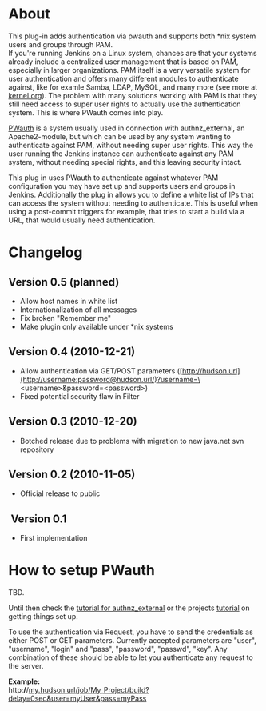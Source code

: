 # About

This plug-in adds authentication via pwauth and supports both \*nix
system users and groups through PAM.  
If you're running Jenkins on a Linux system, chances are that your
systems already include a centralized user management that is based on
PAM, especially in larger organizations. PAM itself is a very versatile
system for user authentication and offers many different modules to
authenticate against, like for examle Samba, LDAP, MySQL, and many more
(see more at
[kernel.org](http://www.kernel.org/pub/linux/libs/pam/Linux-PAM-html/Linux-PAM_SAG.html "Overview over common PAM modules")).
The problem with many solutions working with PAM is that they still need
access to super user rights to actually use the authentication system.
This is where PWauth comes into play.

[PWauth](http://code.google.com/p/pwauth/ "PWauth at google code") is a
system usually used in connection with authnz\_external, an
Apache2-module, but which can be used by any system wanting to
authenticate against PAM, without needing super user rights. This way
the user running the Jenkins instance can authenticate against any PAM
system, without needing special rights, and this leaving security
intact.

This plug in uses PWauth to authenticate against whatever PAM
configuration you may have set up and supports users and groups in
Jenkins. Additionally the plug in allows you to define a white list of
IPs that can access the system without needing to authenticate. This is
useful when using a post-commit triggers for example, that tries to
start a build via a URL, that would usually need authentication.

# Changelog

## Version 0.5 (planned)

-   Allow host names in white list
-   Internationalization of all messages
-   Fix broken "Remember me"
-   Make plugin only available under \*nix systems

## Version 0.4 (2010-12-21)

-   Allow authentication via GET/POST parameters
    ([http://hudson.url](http://username:password@hudson.url/)?username=\<username\>&password=\<password\>)
-   Fixed potential security flaw in Filter

## Version 0.3 (2010-12-20)

-   Botched release due to problems with migration to new java.net svn
    repository

## Version 0.2 (2010-11-05)

-   Official release to public

##  Version 0.1

-   First implementation

# How to setup PWauth

TBD.

Until then check the [tutorial for
authnz\_external](http://www.pyxzl.net/store/authnz.php) or the projects
[tutorial](http://code.google.com/p/pwauth/wiki/InstallMain) on getting
things set up.

To use the authentication via Request, you have to send the credentials
as either POST or GET parameters. Currently accepted parameters are
"user", "username", "login" and "pass", "password", "passwd", "key". Any
combination of these should be able to let you authenticate any request
to the server.

**Example:**  
http:**/**/[my.hudson.url/job/My\_Project/build?delay=0sec&user=myUser&pass=myPass](http://my.hudson.url/job/My_Project/build?delay=0sec&user=myUser&pass=myPass)
